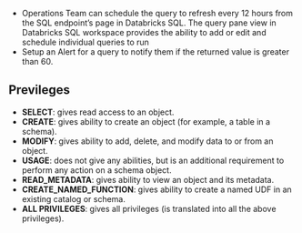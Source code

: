 - Operations Team can schedule the query to refresh every 12 hours from the SQL endpoint’s page in Databricks SQL. The query pane view in Databricks SQL workspace provides the ability to add or edit and schedule individual queries to run
- Setup an Alert for a query to notify them if the returned value is greater than 60.


 ## Previleges

- **SELECT**: gives read access to an object.
- **CREATE**: gives ability to create an object (for example, a table in a schema).
- **MODIFY**: gives ability to add, delete, and modify data to or from an object.
- **USAGE**: does not give any abilities, but is an additional requirement to perform any action on a schema object.
- **READ_METADATA**: gives ability to view an object and its metadata.
- **CREATE_NAMED_FUNCTION**: gives ability to create a named UDF in an existing catalog or schema.
- **ALL PRIVILEGES**: gives all privileges (is translated into all the above privileges).

